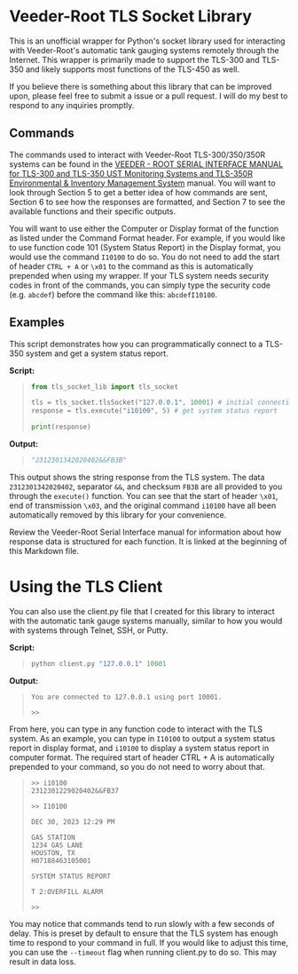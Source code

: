 # Veeder-Root TLS Socket Library

This is an unofficial wrapper for Python's socket library used for interacting with Veeder-Root's automatic tank gauging systems remotely through the Internet. This wrapper is primarily made to support the TLS-300 and TLS-350 and likely supports most functions of the TLS-450 as well.

If you believe there is something about this library that can be improved upon, please feel free to submit a issue or a pull request. I will do my best to respond to any inquiries promptly.

## Commands

The commands used to interact with Veeder-Root TLS-300/350/350R systems can be found in the [VEEDER - ROOT SERIAL INTERFACE MANUAL for TLS-300 and TLS-350 UST Monitoring Systems and TLS-350R Environmental & Inventory Management System](https://cdn.chipkin.com/files/liz/576013-635.pdf) manual. You will want to look through Section 5 to get a better idea of how commands are sent, Section 6 to see how the responses are formatted, and Section 7 to see the available functions and their specific outputs.

You will want to use either the Computer or Display format of the function as listed under the Command Format header. For example, if you would like to use function code 101 (System Status Report) in the Display format, you would use the command ``I10100`` to do so. You do not need to add the start of header ``CTRL + A`` or ``\x01`` to the command as this is automatically prepended when using my wrapper. If your TLS system needs security codes in front of the commands, you can simply type the security code (e.g. ``abcdef``) before the command like this: ``abcdefI10100``.

## Examples

This script demonstrates how you can programmatically connect to a TLS-350 system and get a system status report.

**Script:**

>```python
> from tls_socket_lib import tls_socket
>
> tls = tls_socket.tlsSocket("127.0.0.1", 10001) # initial connection
> response = tls.execute("i10100", 5) # get system status report
> 
> print(response)
>```

**Output:**

>```python
> "2312301342020402&&FB3B"
>```

This output shows the string response from the TLS system. The data ``2312301342020402``, separator ``&&``, and checksum ``FB3B`` are all provided to you through the ``execute()`` function. You can see that the start of header ``\x01``, end of transmission ``\x03``, and the original command ``i10100`` have all been automatically removed by this library for your convenience.

Review the Veeder-Root Serial Interface manual for information about how response data is structured for each function. It is linked at the beginning of this Markdown file.

# Using the TLS Client

You can also use the client.py file that I created for this library to interact with the automatic tank gauge systems manually, similar to how you would with systems through Telnet, SSH, or Putty.

**Script:**

>```python
> python client.py "127.0.0.1" 10001
>```

**Output:**

>```
> You are connected to 127.0.0.1 using port 10001.
>
> >>
>```

From here, you can type in any function code to interact with the TLS system. As an example, you can type in ``I10100`` to output a system status report in display format, and ``i10100`` to display a system status report in computer format. The required start of header CTRL + A is automatically prepended to your command, so you do not need to worry about that.

> ```
> >> i10100
> 2312301229020402&&FB37
>
> >> I10100 
>
> DEC 30, 2023 12:29 PM
>
> GAS STATION
> 1234 GAS LANE
> HOUSTON, TX
> H07188463105001
>
> SYSTEM STATUS REPORT
>
> T 2:OVERFILL ALARM
>
> >>
> ```

You may notice that commands tend to run slowly with a few seconds of delay. This is preset by default to ensure that the TLS system has enough time to respond to your command in full. If you would like to adjust this time, you can use the ``--timeout`` flag when running client.py to do so. This may result in data loss.
